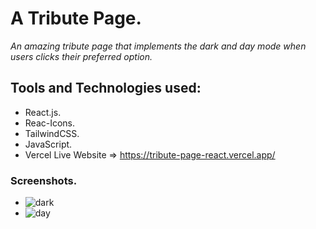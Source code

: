 
# A Tribute Page.
*An amazing tribute page that implements the dark and day mode when users clicks their preferred option.*

## Tools and Technologies used:
- React.js.
- Reac-Icons.
- TailwindCSS.
- JavaScript.
- Vercel 
Live Website => https://tribute-page-react.vercel.app/

### Screenshots.

- ![dark](https://github.com/kasydev/Tribute-Page/assets/125959390/90380f3d-2487-45b4-a151-d10481c9302f)
- ![day](https://github.com/kasydev/Tribute-Page/assets/125959390/d3b0dd33-a113-4014-aa9e-e299e8cfdadf)
